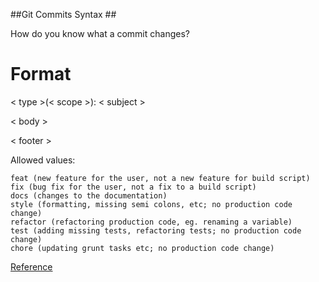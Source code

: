 ##Git Commits Syntax ##

How do you know what a commit changes?



# Format

< type >(< scope >): < subject >

  < body >

  < footer > 

  
  
  

Allowed <type> values:

    feat (new feature for the user, not a new feature for build script)
    fix (bug fix for the user, not a fix to a build script)
    docs (changes to the documentation)
    style (formatting, missing semi colons, etc; no production code change)
    refactor (refactoring production code, eg. renaming a variable)
    test (adding missing tests, refactoring tests; no production code change)
    chore (updating grunt tasks etc; no production code change)





[Reference](https://karma-runner.github.io/4.0/dev/git-commit-msg.html)

